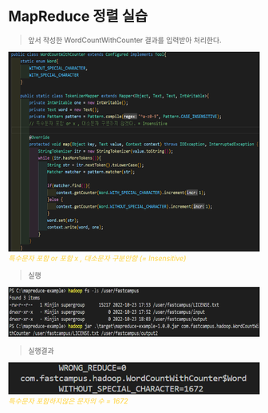 # MapReduce 정렬 실습
> 앞서 작성한 WordCountWithCounter 결과를 입력받아 처리한다.

<img src="img/java%20wordcountwithcounter%20.png" width = "600" height="400"></img>  
<span style="color:#ffd33d">*특수문자 포함 or 포함 x , 대소문자 구분안함 (= Insensitive)*</span>  

> 실행

<img src="img/java%20wordcountwithcounter%20실행.png" width = "600" height="100"></img>  

> 실행결과

<img src="img/java%20wordcountwithcounter%20실행%20결과.png"></img>    
<span style="color:#ffd33d">*특수문자 포함하지않은 문자의 수 = 1672*</span>  


